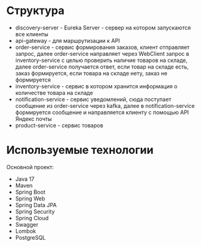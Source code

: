 # Структура 
- discovery-server - Eureka Server - сервер на котором запускаются все клиенты
- api-gateway - для маршрутизации к API
- order-service - сервис формирования заказов, клиент отправляет запрос, далее order-service направляет через WebClient запрос в inventory-service с целью проверить
  наличие товаров на складе, далее order-service получается ответ, если товар на складе есть, заказ формируется, если товара на складе нету, заказ не формируется
- inventory-service - сервис в котором хранится информация о количестве товара на складе
- notification-service - сервис уведомлений, сюда поступает сообщение из order-service через kafka,
  далее в notification-service формируется сообщение и направляется клиенту с помощью API Яндекс почты
- product-service - сервис товаров

# Используемые технологии
Основной проект:
- Java 17
- Maven
- Spring Boot
- Spring Web
- Spring Data JPA
- Spring Security
- Spring Cloud
- Swagger
- Lombok
- PostgreSQL
  



